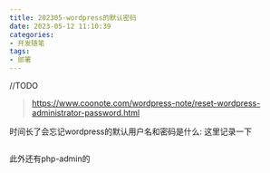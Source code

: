 ```yaml
---
title: 202305-wordpress的默认密码
date: 2023-05-12 11:10:39
categories:
- 开发随笔
tags: 
- 部署
---
```


//TODO

> https://www.coonote.com/wordpress-note/reset-wordpress-administrator-password.html


时间长了会忘记wordpress的默认用户名和密码是什么:
这里记录一下

```yml


```
此外还有php-admin的

```yml

```